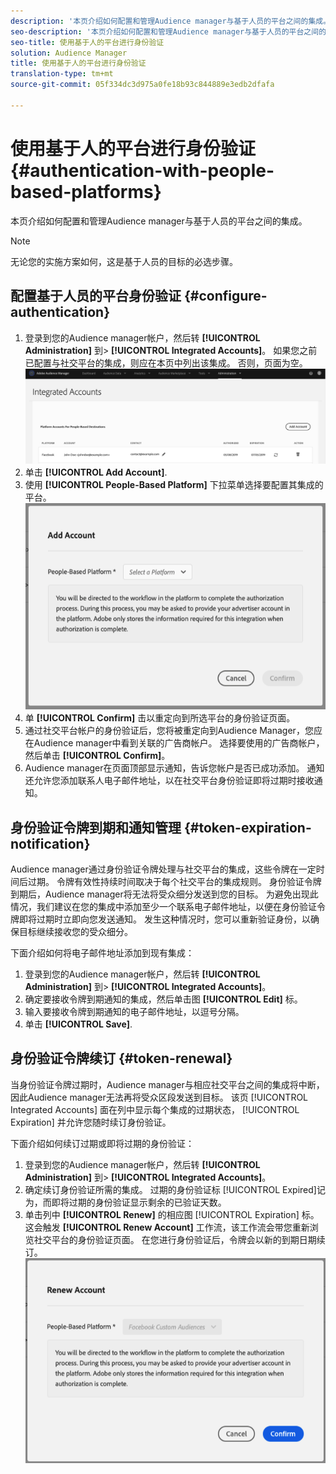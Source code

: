 ```yaml
---
description: '本页介绍如何配置和管理Audience manager与基于人员的平台之间的集成。 '
seo-description: '本页介绍如何配置和管理Audience manager与基于人员的平台之间的集成。 '
seo-title: 使用基于人的平台进行身份验证
solution: Audience Manager
title: 使用基于人的平台进行身份验证
translation-type: tm+mt
source-git-commit: 05f334dc3d975a0fe18b93c844889e3edb2dfafa

---
```



# 使用基于人的平台进行身份验证 {#authentication-with-people-based-platforms}

本页介绍如何配置和管理Audience manager与基于人员的平台之间的集成。

>[!NOTE]
>无论您的实施方案如何，这是基于人员的目标的必选步骤。

## 配置基于人员的平台身份验证 {#configure-authentication}

1. 登录到您的Audience manager帐户，然后转 **[!UICONTROL Administration]** 到&gt; **[!UICONTROL Integrated Accounts]**。 如果您之前已配置与社交平台的集成，则应在本页中列出该集成。 否则，页面为空。
   ![基于人的集成](assets/pbd-config.png)
1. 单击 **[!UICONTROL Add Account]**.
1. 使用 **[!UICONTROL People-Based Platform]** 下拉菜单选择要配置其集成的平台。
   ![基于人的平台](assets/pbd-add.png)
1. 单 **[!UICONTROL Confirm]** 击以重定向到所选平台的身份验证页面。
1. 通过社交平台帐户的身份验证后，您将被重定向到Audience Manager，您应在Audience manager中看到关联的广告商帐户。 选择要使用的广告商帐户，然后单击 **[!UICONTROL Confirm]**。
1. Audience manager在页面顶部显示通知，告诉您帐户是否已成功添加。 通知还允许您添加联系人电子邮件地址，以在社交平台身份验证即将过期时接收通知。

## 身份验证令牌到期和通知管理 {#token-expiration-notification}

Audience manager通过身份验证令牌处理与社交平台的集成，这些令牌在一定时间后过期。 令牌有效性持续时间取决于每个社交平台的集成规则。 身份验证令牌到期后，Audience manager将无法将受众细分发送到您的目标。 为避免出现此情况，我们建议在您的集成中添加至少一个联系电子邮件地址，以便在身份验证令牌即将过期时立即向您发送通知。 发生这种情况时，您可以重新验证身份，以确保目标继续接收您的受众细分。

下面介绍如何将电子邮件地址添加到现有集成：

1. 登录到您的Audience manager帐户，然后转 **[!UICONTROL Administration]** 到&gt; **[!UICONTROL Integrated Accounts]**。
1. 确定要接收令牌到期通知的集成，然后单击图 **[!UICONTROL Edit]** 标。
1. 输入要接收令牌到期通知的电子邮件地址，以逗号分隔。
1. 单击 **[!UICONTROL Save]**.

## 身份验证令牌续订 {#token-renewal}

当身份验证令牌过期时，Audience manager与相应社交平台之间的集成将中断，因此Audience manager无法再将受众区段发送到目标。 该页 [!UICONTROL Integrated Accounts] 面在列中显示每个集成的过期状态， [!UICONTROL Expiration] 并允许您随时续订身份验证。

下面介绍如何续订过期或即将过期的身份验证：
1. 登录到您的Audience manager帐户，然后转 **[!UICONTROL Administration]** 到&gt; **[!UICONTROL Integrated Accounts]**。
1. 确定续订身份验证所需的集成。 过期的身份验证标 [!UICONTROL Expired]记为，而即将过期的身份验证显示剩余的已验证天数。
1. 单击列中 **[!UICONTROL Renew]** 的相应图 [!UICONTROL Expiration] 标。 这会触发 **[!UICONTROL Renew Account]** 工作流，该工作流会带您重新浏览社交平台的身份验证页面。 在您进行身份验证后，令牌会以新的到期日期续订。
   ![pbd-renew](assets/pbd-renew.png)
